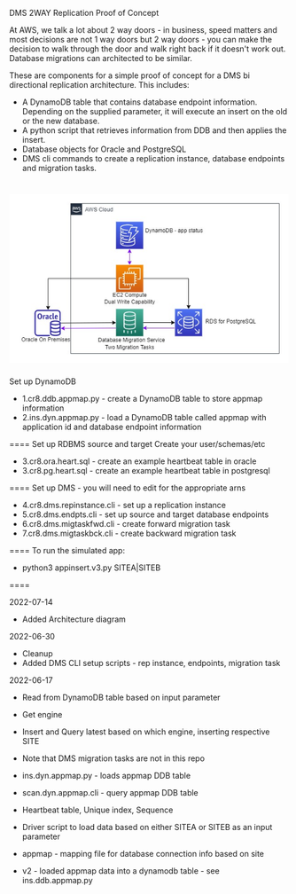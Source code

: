 DMS 2WAY Replication Proof of Concept

At AWS, we talk a lot about 2 way doors - in business, speed matters and most decisions are not 1 way doors but 2 way doors - you can make the decision to walk through the door and walk right back if it doesn't work out. Database migrations can architected to be similar. 

These are components for a simple proof of concept for a DMS bi directional replication architecture. This includes:
- A DynamoDB table that contains database endpoint information. Depending on the supplied parameter, it will execute an insert on the old or the new database.
- A python script that retrieves information from DDB and then applies the insert.
- Database objects for Oracle and PostgreSQL
- DMS cli commands to create a replication instance, database endpoints and migration tasks.

![Optional Text](2way.jpg)
====
Set up DynamoDB 

- 1.cr8.ddb.appmap.py - create a DynamoDB table to store appmap information
- 2.ins.dyn.appmap.py - load a DynamoDB table called appmap with application id and database endpoint information

====
Set up RDBMS source and target 
Create your user/schemas/etc

- 3.cr8.ora.heart.sql - create an example heartbeat table in oracle
- 3.cr8.pg.heart.sql - create an example heartbeat table in postgresql

====
Set up DMS - you will need to edit for the appropriate arns

- 4.cr8.dms.repinstance.cli - set up a replication instance
- 5.cr8.dms.endpts.cli - set up source and target database endpoints
- 6.cr8.dms.migtaskfwd.cli - create forward migration task
- 7.cr8.dms.migtaskbck.cli - create backward migration task


====
To run the simulated app:
- python3 appinsert.v3.py SITEA|SITEB

====


2022-07-14
- Added Architecture diagram

2022-06-30
- Cleanup
- Added DMS CLI setup scripts - rep instance, endpoints, migration task

2022-06-17
- Read from DynamoDB table based on input parameter
- Get engine
- Insert and Query latest based on which engine, inserting respective SITE
- Note that DMS migration tasks are not in this repo
- ins.dyn.appmap.py - loads appmap DDB table
- scan.dyn.appmap.cli - query appmap DDB table


- Heartbeat table, Unique index, Sequence
- Driver script to load data based on either SITEA or SITEB as an input parameter
- appmap - mapping file for database connection info based on site
- v2 - loaded appmap data into a dynamodb table - see ins.ddb.appmap.py


